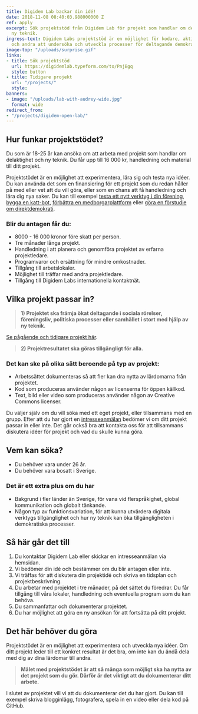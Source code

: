 ```yaml
---
title: Digidem Lab backar din idé!
date: 2018-11-08 08:40:03.988000000 Z
ref: apply
excerpt: Sök projektstöd från Digidem Lab för projekt som handlar om delaktighet och
  ny teknik.
ingress-text: Digidem Labs projektstöd är en möjlighet för kodare, aktivister, designers
  och andra att undersöka och utveckla processer för deltagande demokrati.
image-top: "/uploads/surprise.gif"
links:
- title: Sök projektstöd
  url: https://digidemlab.typeform.com/to/PnjBgq
  style: button
- title: Tidigare projekt
  url: "/projects/"
  style: 
banners:
- image: "/uploads/lab-with-audrey-wide.jpg"
  format: wide
redirect_from:
- "/projects/digidem-open-lab/"
---
```


## Hur funkar projektstödet?
Du som är 18-25 år kan ansöka om att arbeta med projekt som handlar om delaktighet och ny teknik. Du får upp till 16 000 kr, handledning och material till ditt projekt.

Projektstödet är en möjlighet att experimentera, lära sig och testa nya idéer. Du kan använda det som en finansiering för ett projekt som du redan håller på med eller vet att du vill göra, eller som en chans att få handledning och lära dig nya saker. Du kan till exempel [testa ett nytt verktyg i din förening](/projects/loomio-sociala-rorelser/), [bygga en katt-bot](/projects/democat/), [förbättra en medborgarplattform](/projects/consul-going-worldwide/) eller [göra en förstudie om direktdemokrati](/projects/demokratiplattform-goteborg/).

### Blir du antagen får du:
* 8000 - 16 000 kronor före skatt per person.
* Tre månader långa projekt.
* Handledning i att planera och genomföra projektet av erfarna projektledare.
* Programvaror och ersättning för mindre omkostnader.
* Tillgång till arbetslokaler.
* Möjlighet till träffar med andra projektledare.
* Tillgång till Digidem Labs internationella kontaktnät.

## Vilka projekt passar in?
> **1) Projektet ska främja ökat deltagande i sociala rörelser, föreningsliv, politiska processer eller samhället i stort med hjälp av ny teknik.**

[Se pågående och tidigare projekt här](/projects).

> **2) Projektresultatet ska göras tillgängligt för alla.**

### Det kan ske på olika sätt beroende på typ av projekt:
* Arbetssättet dokumenteras så att fler kan dra nytta av lärdomarna från projektet.
* Kod som produceras använder någon av licenserna för öppen källkod.
* Text, bild eller video som produceras använder någon av Creative Commons licenser.

Du väljer själv om du vill söka med ett eget projekt, eller tillsammans med en grupp. Efter att du har gjort en [intresseanmälan](https://digidemlab1.typeform.com/to/PnjBgq) bedömer vi om ditt projekt passar in eller inte. Det går också bra att kontakta oss för att tillsammans diskutera idéer för projekt och vad du skulle kunna göra.

## Vem kan söka?
* Du behöver vara under 26 år.
* Du behöver vara bosatt i Sverige.

### Det är ett extra plus om du har
* Bakgrund i fler länder än Sverige, för vana vid flerspråkighet, global kommunikation och globalt tänkande.
* Någon typ av funktionsvariation, för att kunna utvärdera digitala verktygs tillgänglighet och hur ny teknik kan öka tillgängligheten i demokratiska processer.

## Så här går det till
1. Du kontaktar Digidem Lab eller skickar en intresseanmälan via hemsidan.
2. Vi bedömer din idé och bestämmer om du blir antagen eller inte.
3. Vi träffas för att diskutera din projektidé och skriva en tidsplan och projektbeskrivning.
5. Du arbetar med projektet i tre månader, på det sättet du föredrar. Du får tillgång till våra lokaler, handledning och eventuella program som du kan behöva.
6. Du sammanfattar och dokumenterar projektet.
7. Du har möjlighet att göra en ny ansökan för att fortsätta på ditt projekt.

## Det här behöver du göra
Projektstödet är en möjlighet att experimentera och utveckla nya idéer. Om ditt projekt leder till ett konkret resultat är det bra, om inte kan du ändå dela med dig av dina lärdomar till andra.

> **Målet med projektstödet är att så många som möjligt ska ha nytta av det projekt som du gör. Därför är det viktigt att du dokumenterar ditt arbete.**

I slutet av projektet vill vi att du dokumenterar det du har gjort. Du kan till exempel skriva blogginlägg, fotografera, spela in en video eller dela kod på GitHub.

